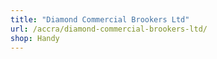 ```yaml
---
title: "Diamond Commercial Brookers Ltd"
url: /accra/diamond-commercial-brookers-ltd/
shop: Handy
---
```

